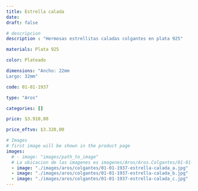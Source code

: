 ```yaml
---
title: Estrella calada
date: 
draft: false

# descripcion
description : "Hermosas estrellitas caladas colgantes en plata 925"

materials: Plata 925

color: Plateado

dimensions: "Ancho: 22mm 
Largo: 32mm"

code: 01-01-1937

type: "Aros"

categories: []

price: $3.910,00

price_eftvo: $3.320,00

# Images
# first image will be shown in the product page
images:
  # - image: "images/path_to_image"
  # La ubicacion de las imagenes es imagenes/Aros/Aros.Colgantes/01-01-1937-estrella-calada
  - image: "./images/aros/colgantes/01-01-1937-estrella-calada_a.jpg"
  - image: "./images/aros/colgantes/01-01-1937-estrella-calada_b.jpg"
  - image: "./images/aros/colgantes/01-01-1937-estrella-calada_c.jpg"
---
```


